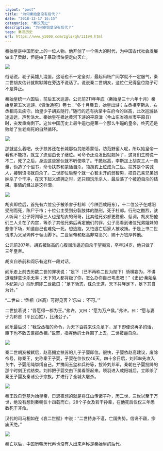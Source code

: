 ```yaml
---
layout: "post"
title: "为何秦始皇没有后代？"
date: "2018-12-17 16:15"
categories: "秦汉历史"
description: "为何秦始皇没有后代？"
tags: 秦汉历史
url: https://www.y5000.com/zgls/qh/11194.html
---
```






秦始皇是中国历史上的一位人物。他开创了一个伟大的时代，为中国古代社会发展做出了贡献，但是由于暴政很快便走向灭亡。

![](https://img.y5000.com/uploads/allimg/170118/8-1F11Q01133363.jpg)

俗话说，老子英雄儿混蛋，这话也不一定全对，最起码杨广同学就不一定服气，秦二世胡亥估计就默默蹲在旁边不说话了。说说秦二世胡亥，这位仁兄得皇位路子可不是算正。

秦始皇统一六国后，前后五次巡游。公元前211年年底（秦始皇三十六年十月）秦始皇第五次巡游，《资治通鉴》卷七：“冬十月癸丑，始皇出游；左丞相李斯从，右丞相冯去疾守。始皇少子胡亥随行。”随行的还有执掌中车府令的赵高，此次巡游路途遥远，声势浩大。秦始皇在抵达黄河下游的平原津（今山东省德州市平原县）时，突发重病倒下。这位中国历史上最牛逼也是第一个那么牛逼的皇帝，终究还是败给了生老病死的自然循环。

![](https://img.y5000.com/uploads/allimg/170118/8-1F11Q01143248.jpg)

那就这么着吧，长子扶苏还在长城那旮旯陪着蒙恬，防范野蛮人呢，所以始皇帝一看也不能拖，就立了遗诏由长子继位。可命令还没发出就翘掉了，这哥们生前说一不二，死了之后，身边这些家伙就不听使唤了。干脆赵高，李斯加上胡亥三人一商量，伪造了个诏书，命令扶苏和蒙恬自杀，领胡亥上位成为二世。扶苏是个实诚人，接到诏书就自杀了。二世即位后整个就一心智未开的弱智男，把自己亲兄弟姐妹杀了个干净，在天下起义蜂拥之时，还只顾玩乐杀人，最后落了个被迫自杀的结果。事情的经过是这样滴。

![](https://img.y5000.com/uploads/allimg/170118/8-1F11Q01153344.jpg)

胡亥即位后，首先有六位公子被杀害于杜邮（今陕西咸阳东），十二位公子在咸阳受刑而死，陈尸于市；十位公主受到分裂肢体的酷刑，死于杜邮。行刑之酷烈，骇人听闻！公子将闾等三人也是胡亥的哥哥，比其他兄弟都更稳重、低调，胡亥把他们三人关在了内宫，等杀了其他兄弟后再定他们的罪。公子高看到诸位兄弟姐妹的悲惨下场，知道自己也难免一死。想逃跑，又怕逃亡后家人被收捕。于是上书二世请求为父皇殉葬于骊山脚下。二世皇帝和赵高非常高兴，赐十万钱厚葬他。

公元前207年，胡亥被赵高的心腹阎乐逼迫自杀于望夷宫，卒年24岁，他只做了三年皇帝。

胡亥自杀前和阎乐有这样一段对话。

阎乐走上前去历数二世的罪状说：“足下（已不再称二世为陛下）骄横妄为，不讲道理肆意诛杀无辜；天下的人都背叛了你，怎么办你自己考虑吧！”《史记·秦始皇本纪第六》阎乐前即二世数曰：“足下骄恣，诛杀无道，天下共畔足下，足下其自为计。”

“二世曰：‘丞相（赵高）可得见否？’乐曰：‘不可。’”

二世接着说：“吾愿得一郡为王。”弗许。又曰：“愿为万户侯。”弗许。曰：“愿与妻子为黔首（平民百姓），比诸公子。”

阎乐最后说：“我受丞相的命令，为天下百姓来诛杀足下，足下即便说再多的话，臣下也不敢去禀报丞相。”说罢，指挥他的士兵围了上去，二世被逼自杀。

![](https://img.y5000.com/uploads/allimg/170118/8-1F11Q0120B30.jpg)

秦二世胡亥被弑后，赵高拥立扶苏的儿子子婴即位。很快，子婴依赵高建议，废除帝号，称秦王，史称秦王子婴，子婴在位仅仅46天。四十余日后，刘邦率先攻入关中，子婴用绳绑缚自己，并携同玉玺和兵符等，投降刘邦军，秦朝在子婴投降的那个时刻正式结束。刘邦把子婴交由下属看管起来。项羽进入咸阳城后，立即杀了秦王子婴及秦诸公子宗族，并进行了全城大屠杀。

![](https://img.y5000.com/uploads/allimg/170118/8-1F11Q01215501.jpg)

秦王政自登基为始皇帝，日思夜想的就是将江山传诸子孙，历二世、三世以至于万世，绝没有想到秦朝仅十四载而亡。28个子女及若干孙辈，在他死后仅仅三年悉数死于非命。

汉代的司马相如在《哀二世赋》中说：“二世持身不谨，亡国失势。信谗不寤，宗庙灭绝。”

![](https://img.y5000.com/uploads/allimg/170118/8-1F11Q01223K4.jpg)

秦亡以后，中国历朝历代再也没有人出来声称是秦始皇的后代。
